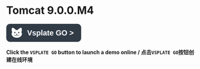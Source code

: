 # Tomcat 9.0.0.M4

<a href="https://www.vsplate.com/?docker-compose=https://github.com/vsplate/dcenvs/tomcat/9.0.0.M4"><img alt="VSPLATE GO" src="https://raw.githubusercontent.com/vsplate/images/master/vsgo_btn.png" width="200px"></a>

**Click the `VSPLATE GO` button to launch a demo online / 点击`VSPLATE GO`按钮创建在线环境**